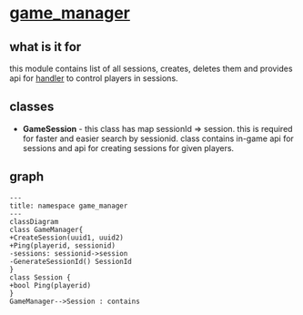 # [game_manager](https://github.com/LeeDoor/hex_chess_backend/tree/main/src/game_manager)
## what is it for
this module contains list of all sessions, creates, deletes them and provides api for [handler](http_handler) to control players in sessions.
##  classes
* **GameSession** - this class has map sessionId => session. this is required for faster and easier search by sessionid. class contains in-game api for sessions and api for creating sessions for given players.
## graph
```mermaid
---
title: namespace game_manager
---
classDiagram
class GameManager{
+CreateSession(uuid1, uuid2)
+Ping(playerid, sessionid)
-sessions: sessionid->session
-GenerateSessionId() SessionId
}
class Session {
+bool Ping(playerid)
}
GameManager-->Session : contains
```